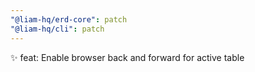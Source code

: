 ```yaml
---
"@liam-hq/erd-core": patch
"@liam-hq/cli": patch
---
```


✨ feat: Enable browser back and forward for active table
